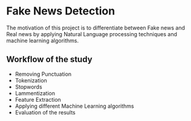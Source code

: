 # Fake News Detection

The motivation of this project is to differentiate between Fake news and Real news by applying Natural Language processing techniques and machine learning algorithms.

## Workflow of the study
- Removing Punctuation 
- Tokenization
- Stopwords
- Lammentization
- Feature Extraction
- Applying different Machine Learning algorithms
- Evaluation of the results
